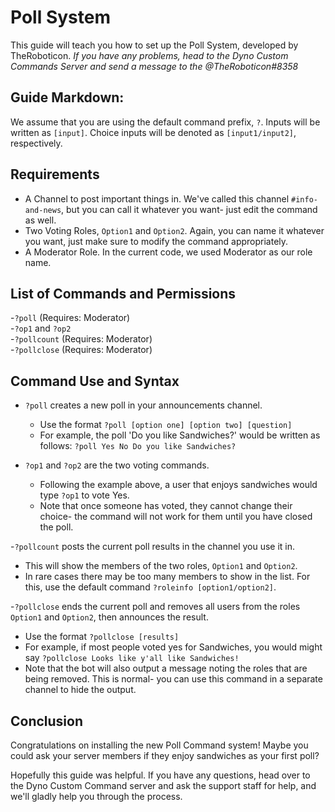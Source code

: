 # Poll System
This guide will teach you how to set up the Poll System, developed by TheRoboticon. *If you have any problems, head to the Dyno Custom Commands Server and send a message to the @TheRoboticon#8358*

## Guide Markdown:
We assume that you are using the default command prefix, ``?``. Inputs will be written as ``[input]``. Choice inputs will be denoted as ``[input1/input2]``, respectively.

## Requirements
- A Channel to post important things in. We've called this channel ``#info-and-news``, but you can call it whatever you want- just edit the command as well.
- Two Voting Roles, ``Option1`` and ``Option2``. Again, you can name it whatever you want, just make sure to modify the command appropriately.
- A Moderator Role. In the current code, we used Moderator as our role name.

## List of Commands and Permissions

-``?poll`` (Requires: Moderator)  
-``?op1`` and ``?op2``  
-``?pollcount`` (Requires: Moderator)  
-``?pollclose`` (Requires: Moderator)  

## Command Use and Syntax

- ``?poll`` creates a new poll in your announcements channel.  
  - Use the format ``?poll [option one] [option two] [question]``  
  - For example, the poll 'Do you like Sandwiches?' would be written as follows: ``?poll Yes No Do you like Sandwiches?``  
  
- ``?op1`` and ``?op2`` are the two voting commands.  
  - Following the example above, a user that enjoys sandwiches would type ``?op1`` to vote Yes.  
  - Note that once someone has voted, they cannot change their choice- the command will not work for them until you have closed the poll.
  
-``?pollcount`` posts the current poll results in the channel you use it in.  
  - This will show the members of the two roles, ``Option1`` and ``Option2``.  
  - In rare cases there may be too many members to show in the list. For this, use the default command ``?roleinfo [option1/option2]``.

-``?pollclose`` ends the current poll and removes all users from the roles ``Option1`` and ``Option2``, then announces the result.
  - Use the format ``?pollclose [results]``  
  - For example, if most people voted yes for Sandwiches, you would might say ``?pollclose Looks like y'all like Sandwiches!``  
  - Note that the bot will also output a message noting the roles that are being removed. This is normal- you can use this command in a separate channel to hide the output.
  
## Conclusion

Congratulations on installing the new Poll Command system! Maybe you could ask your server members if they enjoy sandwiches as your first poll?

Hopefully this guide was helpful. If you have any questions, head over to the Dyno Custom Command server and ask the support staff for help, and we'll gladly help you through the process.
